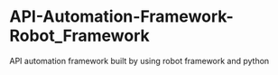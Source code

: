 # API-Automation-Framework-Robot_Framework
API automation framework built by using robot framework and python
